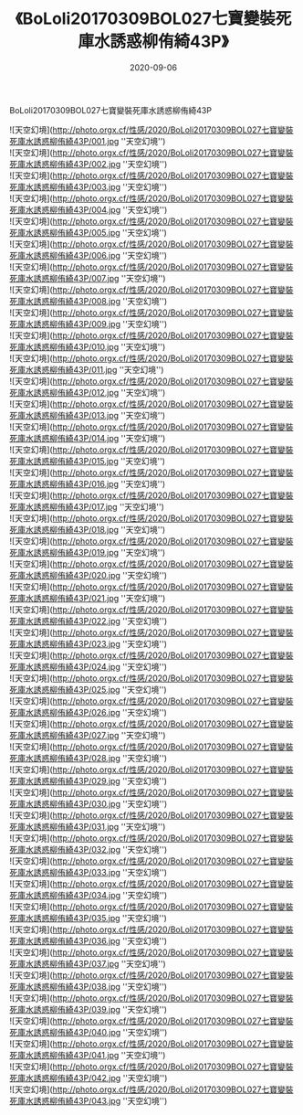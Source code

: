 ﻿---
layout: post
title:  《BoLoli20170309BOL027七寶變裝死庫水誘惑柳侑綺43P》
date:   2020-09-06
img: http://photo.orgx.cf/性感/2020/BoLoli20170309BOL027七寶變裝死庫水誘惑柳侑綺43P/000.jpg
categories: [美女, 清纯, 唯美]
---

BoLoli20170309BOL027七寶變裝死庫水誘惑柳侑綺43P



![天空幻境](http://photo.orgx.cf/性感/2020/BoLoli20170309BOL027七寶變裝死庫水誘惑柳侑綺43P/001.jpg ''天空幻境'') <br>
![天空幻境](http://photo.orgx.cf/性感/2020/BoLoli20170309BOL027七寶變裝死庫水誘惑柳侑綺43P/002.jpg ''天空幻境'') <br>
![天空幻境](http://photo.orgx.cf/性感/2020/BoLoli20170309BOL027七寶變裝死庫水誘惑柳侑綺43P/003.jpg ''天空幻境'') <br>
![天空幻境](http://photo.orgx.cf/性感/2020/BoLoli20170309BOL027七寶變裝死庫水誘惑柳侑綺43P/004.jpg ''天空幻境'') <br>
![天空幻境](http://photo.orgx.cf/性感/2020/BoLoli20170309BOL027七寶變裝死庫水誘惑柳侑綺43P/005.jpg ''天空幻境'') <br>
![天空幻境](http://photo.orgx.cf/性感/2020/BoLoli20170309BOL027七寶變裝死庫水誘惑柳侑綺43P/006.jpg ''天空幻境'') <br>
![天空幻境](http://photo.orgx.cf/性感/2020/BoLoli20170309BOL027七寶變裝死庫水誘惑柳侑綺43P/007.jpg ''天空幻境'') <br>
![天空幻境](http://photo.orgx.cf/性感/2020/BoLoli20170309BOL027七寶變裝死庫水誘惑柳侑綺43P/008.jpg ''天空幻境'') <br>
![天空幻境](http://photo.orgx.cf/性感/2020/BoLoli20170309BOL027七寶變裝死庫水誘惑柳侑綺43P/009.jpg ''天空幻境'') <br>
![天空幻境](http://photo.orgx.cf/性感/2020/BoLoli20170309BOL027七寶變裝死庫水誘惑柳侑綺43P/010.jpg ''天空幻境'') <br>
![天空幻境](http://photo.orgx.cf/性感/2020/BoLoli20170309BOL027七寶變裝死庫水誘惑柳侑綺43P/011.jpg ''天空幻境'') <br>
![天空幻境](http://photo.orgx.cf/性感/2020/BoLoli20170309BOL027七寶變裝死庫水誘惑柳侑綺43P/012.jpg ''天空幻境'') <br>
![天空幻境](http://photo.orgx.cf/性感/2020/BoLoli20170309BOL027七寶變裝死庫水誘惑柳侑綺43P/013.jpg ''天空幻境'') <br>
![天空幻境](http://photo.orgx.cf/性感/2020/BoLoli20170309BOL027七寶變裝死庫水誘惑柳侑綺43P/014.jpg ''天空幻境'') <br>
![天空幻境](http://photo.orgx.cf/性感/2020/BoLoli20170309BOL027七寶變裝死庫水誘惑柳侑綺43P/015.jpg ''天空幻境'') <br>
![天空幻境](http://photo.orgx.cf/性感/2020/BoLoli20170309BOL027七寶變裝死庫水誘惑柳侑綺43P/016.jpg ''天空幻境'') <br>
![天空幻境](http://photo.orgx.cf/性感/2020/BoLoli20170309BOL027七寶變裝死庫水誘惑柳侑綺43P/017.jpg ''天空幻境'') <br>
![天空幻境](http://photo.orgx.cf/性感/2020/BoLoli20170309BOL027七寶變裝死庫水誘惑柳侑綺43P/018.jpg ''天空幻境'') <br>
![天空幻境](http://photo.orgx.cf/性感/2020/BoLoli20170309BOL027七寶變裝死庫水誘惑柳侑綺43P/019.jpg ''天空幻境'') <br>
![天空幻境](http://photo.orgx.cf/性感/2020/BoLoli20170309BOL027七寶變裝死庫水誘惑柳侑綺43P/020.jpg ''天空幻境'') <br>
![天空幻境](http://photo.orgx.cf/性感/2020/BoLoli20170309BOL027七寶變裝死庫水誘惑柳侑綺43P/021.jpg ''天空幻境'') <br>
![天空幻境](http://photo.orgx.cf/性感/2020/BoLoli20170309BOL027七寶變裝死庫水誘惑柳侑綺43P/022.jpg ''天空幻境'') <br>
![天空幻境](http://photo.orgx.cf/性感/2020/BoLoli20170309BOL027七寶變裝死庫水誘惑柳侑綺43P/023.jpg ''天空幻境'') <br>
![天空幻境](http://photo.orgx.cf/性感/2020/BoLoli20170309BOL027七寶變裝死庫水誘惑柳侑綺43P/024.jpg ''天空幻境'') <br>
![天空幻境](http://photo.orgx.cf/性感/2020/BoLoli20170309BOL027七寶變裝死庫水誘惑柳侑綺43P/025.jpg ''天空幻境'') <br>
![天空幻境](http://photo.orgx.cf/性感/2020/BoLoli20170309BOL027七寶變裝死庫水誘惑柳侑綺43P/026.jpg ''天空幻境'') <br>
![天空幻境](http://photo.orgx.cf/性感/2020/BoLoli20170309BOL027七寶變裝死庫水誘惑柳侑綺43P/027.jpg ''天空幻境'') <br>
![天空幻境](http://photo.orgx.cf/性感/2020/BoLoli20170309BOL027七寶變裝死庫水誘惑柳侑綺43P/028.jpg ''天空幻境'') <br>
![天空幻境](http://photo.orgx.cf/性感/2020/BoLoli20170309BOL027七寶變裝死庫水誘惑柳侑綺43P/029.jpg ''天空幻境'') <br>
![天空幻境](http://photo.orgx.cf/性感/2020/BoLoli20170309BOL027七寶變裝死庫水誘惑柳侑綺43P/030.jpg ''天空幻境'') <br>
![天空幻境](http://photo.orgx.cf/性感/2020/BoLoli20170309BOL027七寶變裝死庫水誘惑柳侑綺43P/031.jpg ''天空幻境'') <br>
![天空幻境](http://photo.orgx.cf/性感/2020/BoLoli20170309BOL027七寶變裝死庫水誘惑柳侑綺43P/032.jpg ''天空幻境'') <br>
![天空幻境](http://photo.orgx.cf/性感/2020/BoLoli20170309BOL027七寶變裝死庫水誘惑柳侑綺43P/033.jpg ''天空幻境'') <br>
![天空幻境](http://photo.orgx.cf/性感/2020/BoLoli20170309BOL027七寶變裝死庫水誘惑柳侑綺43P/034.jpg ''天空幻境'') <br>
![天空幻境](http://photo.orgx.cf/性感/2020/BoLoli20170309BOL027七寶變裝死庫水誘惑柳侑綺43P/035.jpg ''天空幻境'') <br>
![天空幻境](http://photo.orgx.cf/性感/2020/BoLoli20170309BOL027七寶變裝死庫水誘惑柳侑綺43P/036.jpg ''天空幻境'') <br>
![天空幻境](http://photo.orgx.cf/性感/2020/BoLoli20170309BOL027七寶變裝死庫水誘惑柳侑綺43P/037.jpg ''天空幻境'') <br>
![天空幻境](http://photo.orgx.cf/性感/2020/BoLoli20170309BOL027七寶變裝死庫水誘惑柳侑綺43P/038.jpg ''天空幻境'') <br>
![天空幻境](http://photo.orgx.cf/性感/2020/BoLoli20170309BOL027七寶變裝死庫水誘惑柳侑綺43P/039.jpg ''天空幻境'') <br>
![天空幻境](http://photo.orgx.cf/性感/2020/BoLoli20170309BOL027七寶變裝死庫水誘惑柳侑綺43P/040.jpg ''天空幻境'') <br>
![天空幻境](http://photo.orgx.cf/性感/2020/BoLoli20170309BOL027七寶變裝死庫水誘惑柳侑綺43P/041.jpg ''天空幻境'') <br>
![天空幻境](http://photo.orgx.cf/性感/2020/BoLoli20170309BOL027七寶變裝死庫水誘惑柳侑綺43P/042.jpg ''天空幻境'') <br>
![天空幻境](http://photo.orgx.cf/性感/2020/BoLoli20170309BOL027七寶變裝死庫水誘惑柳侑綺43P/043.jpg ''天空幻境'') <br>